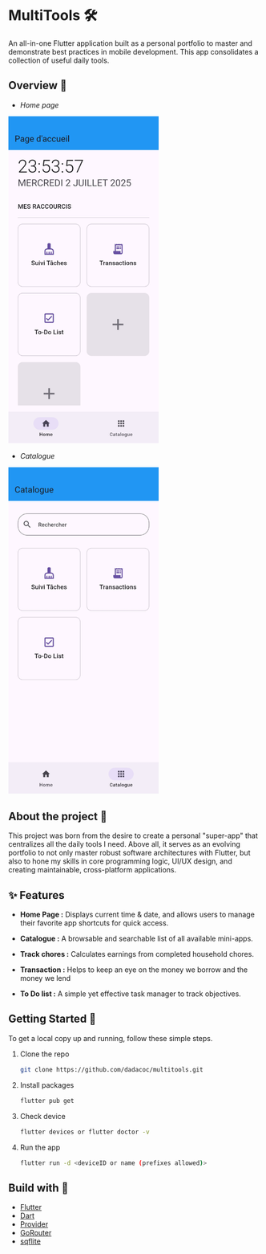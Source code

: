 # MultiTools 🛠️

An all-in-one Flutter application built as a personal portfolio to master and demonstrate best practices in mobile development. This app consolidates a collection of useful daily tools.

## Overview 📸

- *Home page*

<img src="assets/images/presentation/home_page.png" alt="Aperçu de la page d'accueil" width="300"/>

- *Catalogue*

<img src="assets/images/presentation/catalogue.png" alt="Aperçu de la page d'accueil" width="300"/>

## About the project 📝

This project was born from the desire to create a personal "super-app" that centralizes all the daily tools I need. Above all, it serves as an evolving portfolio to not only master robust software architectures with Flutter, but also to hone my skills in core programming logic, UI/UX design, and creating maintainable, cross-platform applications.

## ✨ Features

* **Home Page :** Displays current time & date, and allows users to manage their favorite app shortcuts for quick access.

* **Catalogue :**  A browsable and searchable list of all available mini-apps.

* **Track chores :** Calculates earnings from completed household chores.

* **Transaction :** Helps to keep an eye on the money we borrow and the money we lend 

* **To Do list :**  A simple yet effective task manager to track objectives.

## Getting Started 🏁

To get a local copy up and running, follow these simple steps.

1.  Clone the repo
    ```sh
    git clone https://github.com/dadacoc/multitools.git
    ```
2.  Install packages
    ```sh
    flutter pub get
    ```
    
3.  Check device
    ```sh
    flutter devices or flutter doctor -v
    ```

4.  Run the app
    ```sh
    flutter run -d <deviceID or name (prefixes allowed)>
    ```

## Build with 🚀

* [Flutter](https://flutter.dev/)
* [Dart](https://dart.dev/)
* [Provider](https://pub.dev/packages/provider)
* [GoRouter](https://pub.dev/packages/go_router)
* [sqflite](https://pub.dev/packages/sqflite)
